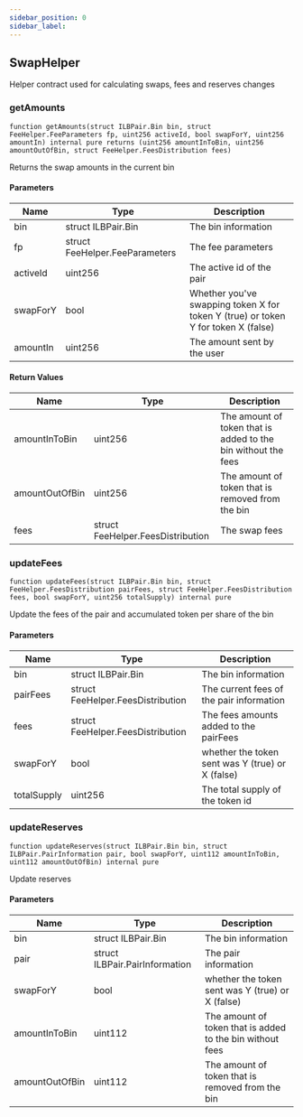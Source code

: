 ```yaml
---
sidebar_position: 0
sidebar_label: 
---
```


## SwapHelper

Helper contract used for calculating swaps, fees and reserves changes

### getAmounts

```solidity
function getAmounts(struct ILBPair.Bin bin, struct FeeHelper.FeeParameters fp, uint256 activeId, bool swapForY, uint256 amountIn) internal pure returns (uint256 amountInToBin, uint256 amountOutOfBin, struct FeeHelper.FeesDistribution fees)
```

Returns the swap amounts in the current bin

#### Parameters

| Name | Type | Description |
| ---- | ---- | ----------- |
| bin | struct ILBPair.Bin | The bin information |
| fp | struct FeeHelper.FeeParameters | The fee parameters |
| activeId | uint256 | The active id of the pair |
| swapForY | bool | Whether you've swapping token X for token Y (true) or token Y for token X (false) |
| amountIn | uint256 | The amount sent by the user |

#### Return Values

| Name | Type | Description |
| ---- | ---- | ----------- |
| amountInToBin | uint256 | The amount of token that is added to the bin without the fees |
| amountOutOfBin | uint256 | The amount of token that is removed from the bin |
| fees | struct FeeHelper.FeesDistribution | The swap fees |

### updateFees

```solidity
function updateFees(struct ILBPair.Bin bin, struct FeeHelper.FeesDistribution pairFees, struct FeeHelper.FeesDistribution fees, bool swapForY, uint256 totalSupply) internal pure
```

Update the fees of the pair and accumulated token per share of the bin

#### Parameters

| Name | Type | Description |
| ---- | ---- | ----------- |
| bin | struct ILBPair.Bin | The bin information |
| pairFees | struct FeeHelper.FeesDistribution | The current fees of the pair information |
| fees | struct FeeHelper.FeesDistribution | The fees amounts added to the pairFees |
| swapForY | bool | whether the token sent was Y (true) or X (false) |
| totalSupply | uint256 | The total supply of the token id |

### updateReserves

```solidity
function updateReserves(struct ILBPair.Bin bin, struct ILBPair.PairInformation pair, bool swapForY, uint112 amountInToBin, uint112 amountOutOfBin) internal pure
```

Update reserves

#### Parameters

| Name | Type | Description |
| ---- | ---- | ----------- |
| bin | struct ILBPair.Bin | The bin information |
| pair | struct ILBPair.PairInformation | The pair information |
| swapForY | bool | whether the token sent was Y (true) or X (false) |
| amountInToBin | uint112 | The amount of token that is added to the bin without fees |
| amountOutOfBin | uint112 | The amount of token that is removed from the bin |

